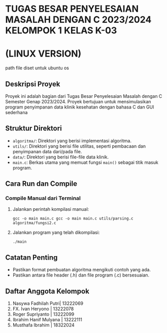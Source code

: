 # TUGAS BESAR PENYELESAIAN MASALAH DENGAN C 2023/2024 KELOMPOK 1 KELAS K-03
# (LINUX VERSION)
path file diset untuk ubuntu os

## Deskripsi Proyek
Proyek ini adalah bagian dari Tugas Besar Penyelesaian Masalah dengan C Semester Genap 2023/2024. Proyek bertujuan untuk mensimulasikan program penyimpanan data klinik kesehatan dengan bahasa C dan GUI sederhana

## Struktur Direktori
- `algoritma/`: Direktori yang berisi implementasi algoritma.
- `utils/`: Direktori yang berisi file utilitas, seperti pembacaan dan penyimpanan data dari/pada file.
- `data/`: Direktori yang berisi file-file data klinik.
- `main.c`: Berkas utama yang memuat fungsi `main()` sebagai titik masuk program.

## Cara Run dan Compile
### Compile Manual dari Terminal
1. Jalankan perintah kompilasi manual:
   ```
   gcc -o main main.c gcc -o main main.c utils/parsing.c algoritma/fungsi2.c
   ```
2. Jalankan program yang telah dikompilasi:
   ```
   ./main
   ```

## Catatan Penting
- Pastikan format pembuatan algoritma mengikuti contoh yang ada.
- Pastikan antara file header (.h) dan file program (.c) bersesuaian.

## Daftar Anggota Kelompok
1. Nasywa Fadhilah Putri| 13222069
2. FX. Ivan Heryono | 13222078
3. Roger Supriyanto | 13222099
4. Ibrahim Hanif Mulyana | 13222111
5. Musthafa Ibrahim | 18322024 
